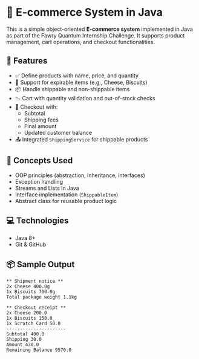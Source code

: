 # 🛒 E-commerce System in Java

This is a simple object-oriented **E-commerce system** implemented in Java as part of the Fawry Quantum Internship Challenge. It supports product management, cart operations, and checkout functionalities.

## 🚀 Features

- ✅ Define products with name, price, and quantity  
- 🧀 Support for expirable items (e.g., Cheese, Biscuits)  
- 📦 Handle shippable and non-shippable items  
- 📉 Cart with quantity validation and out-of-stock checks  
- 💸 Checkout with:
  - Subtotal
  - Shipping fees
  - Final amount
  - Updated customer balance  
- 📤 Integrated `ShippingService` for shippable products  

## 🧠 Concepts Used

- OOP principles (abstraction, inheritance, interfaces)  
- Exception handling  
- Streams and Lists in Java  
- Interface implementation (`ShippableItem`)  
- Abstract class for reusable product logic  

## 💻 Technologies

- Java 8+  
- Git & GitHub  

## 📦 Sample Output

```text
** Shipment notice **
2x Cheese 400.0g
1x Biscuits 700.0g
Total package weight 1.1kg

** Checkout receipt **
2x Cheese 200.0
1x Biscuits 150.0
1x Scratch Card 50.0
----------------------
Subtotal 400.0
Shipping 30.0
Amount 430.0
Remaining Balance 9570.0
